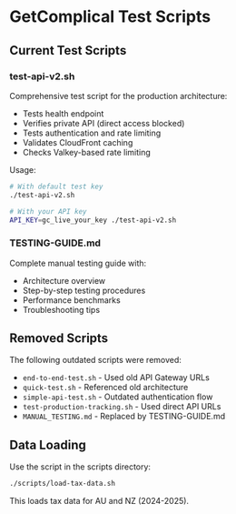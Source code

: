 # GetComplical Test Scripts

## Current Test Scripts

### test-api-v2.sh
Comprehensive test script for the production architecture:
- Tests health endpoint
- Verifies private API (direct access blocked)
- Tests authentication and rate limiting
- Validates CloudFront caching
- Checks Valkey-based rate limiting

Usage:
```bash
# With default test key
./test-api-v2.sh

# With your API key
API_KEY=gc_live_your_key ./test-api-v2.sh
```

### TESTING-GUIDE.md
Complete manual testing guide with:
- Architecture overview
- Step-by-step testing procedures
- Performance benchmarks
- Troubleshooting tips

## Removed Scripts

The following outdated scripts were removed:
- `end-to-end-test.sh` - Used old API Gateway URLs
- `quick-test.sh` - Referenced old architecture
- `simple-api-test.sh` - Outdated authentication flow
- `test-production-tracking.sh` - Used direct API URLs
- `MANUAL_TESTING.md` - Replaced by TESTING-GUIDE.md

## Data Loading

Use the script in the scripts directory:
```bash
./scripts/load-tax-data.sh
```

This loads tax data for AU and NZ (2024-2025).